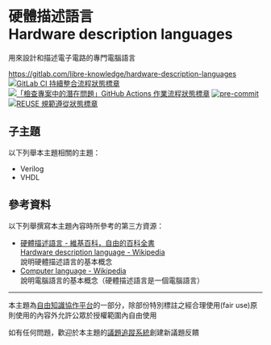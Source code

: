# 硬體描述語言<br>Hardware description languages

用來設計和描述電子電路的專門電腦語言

<https://gitlab.com/libre-knowledge/hardware-description-languages>  
[![GitLab CI 持續整合流程狀態標章](https://gitlab.com/libre-knowledge/hardware-description-languages/badges/main/pipeline.svg?ignore_skipped=true "點擊查看 GitLab CI 持續整合流程的運行狀態")](https://gitlab.com/libre-knowledge/hardware-description-languages/-/commits/main) [![「檢查專案中的潛在問題」GitHub Actions 作業流程狀態標章](https://github.com/libre-knowledge/hardware-description-languages/actions/workflows/check-potential-problems.yml/badge.svg "本專案使用 GitHub Actions 自動化檢查專案中的潛在問題")](https://github.com/libre-knowledge/hardware-description-languages/actions/workflows/check-potential-problems.yml) [![pre-commit](https://img.shields.io/badge/pre--commit-enabled-brightgreen?logo=pre-commit&logoColor=white "本專案使用 pre-commit 檢查專案中的潛在問題")](https://github.com/pre-commit/pre-commit) [![REUSE 規範遵從狀態標章](https://api.reuse.software/badge/gitlab.com/libre-knowledge/hardware-description-languages "本專案遵從 REUSE 規範降低軟體授權合規成本")](https://api.reuse.software/info/gitlab.com/libre-knowledge/hardware-description-languages)

## 子主題

以下列舉本主題相關的主題：

* Verilog
* VHDL

## 參考資料

以下列舉撰寫本主題內容時所參考的第三方資源：

* [硬體描述語言 - 維基百科，自由的百科全書](https://zh.wikipedia.org/zh-tw/%E7%A1%AC%E4%BB%B6%E6%8F%8F%E8%BF%B0%E8%AF%AD%E8%A8%80)  
  [Hardware description language - Wikipedia](https://en.wikipedia.org/wiki/Hardware_description_language)  
  說明硬體描述語言的基本概念
* [Computer language - Wikipedia](https://en.wikipedia.org/wiki/Computer_language)  
  說明電腦語言的基本概念（硬體描述語言是一個電腦語言）

---

本主題為[自由知識協作平台](https://gitlab.com/libre-knowledge/libre-knowledge)的一部分，除部份特別標註之經合理使用(fair use)原則使用的內容外允許公眾於授權範圍內自由使用

如有任何問題，歡迎於本主題的[議題追蹤系統](https://gitlab.com/libre-knowledge/hardware-description-languages/-/issues)創建新議題反饋
